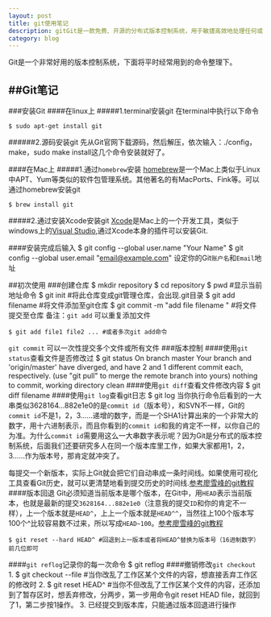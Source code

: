 ```yaml
---
layout: post
title: git使用笔记
description: gitGit是一款免费、开源的分布式版本控制系统，用于敏捷高效地处理任何或小或大的项目。可以在Github等网站进行使用
category: blog
---
```


Git是一个非常好用的版本控制系统，下面将平时经常用到的命令整理下。

##Git笔记
---------------
###安装Git
####在linux上
#####1.terminal安装git
在terminal中执行以下命令

	$ sudo apt-get install git
######2.源码安装git
先从Git官网下载源码，然后解压，依次输入：./config，make，sudo make install这几个命令安装就好了。

####在Mac上
#####1.通过`homebrew`安装
[homebrew](http://brew.sh/)是一个Mac上类似于Linux中APT、Yum等类似的软件包管理系统。其他著名的有MacPorts、Fink等。可以通过homebrew安装git
	
	$ brew install git
#####2.通过安装Xcode安装git
[Xcode](http://baike.baidu.com/link?url=vxjUhu-Cg0-oXmtNiuI2GzYfQ8pg22QFXCttHilDpMFeoxtqJzRrWALdJ3j-3palU-4ZPWQDVneQH6oZEECTdK "xcode百度百科")是Mac上的一个开发工具，类似于windows上的[Visual Studio](https://www.visualstudio.com/zh-cn/visual-studio-homepage-vs.aspx "www.visualstudio.com"),通过Xcode本身的插件可以安装Git.

####安装完成后输入
	$ git config --global user.name "Your Name"
	$ git config --global user.email "email@example.com"
设定你的Git`账户名`和`Email`地址

##初次使用
###创建仓库
	$ mkdir repository
	$ cd repository
	$ pwd #显示当前地址命令
	$ git init #将此仓库变成git管理仓库，会出现.git目录
	$ git add filename #将文件添加至git仓库
	$ git commit -m "add file filename " #将文件提交至仓库
备注：`git add` 可以重复添加文件
		
	$ git add file1 file2 ... #或者多次git add命令
`git commit` 可以一次性提交多个文件或所有文件 
###版本控制
####使用`git status`查看文件是否修改过
	$ git status
	On branch master
	Your branch and 'origin/master' have diverged,
	and have 2 and 1 different commit each, respectively.
  		(use "git pull" to merge the remote branch into yours)
	nothing to commit, working directory clean
####使用`git diff`查看文件修改内容
	$ git diff filename
####使用`git log`查看git日志
	$ git log
当你执行命令后看到的一大串类似3628164...882e1e0的是`commit id`（版本号），和SVN不一样，Git的`commit id`不是1，2，3……递增的数字，而是一个SHA1计算出来的一个非常大的数字，用十六进制表示，而且你看到的`commit id`和我的肯定不一样，以你自己的为准。为什么`commit id`需要用这么一大串数字表示呢？因为Git是分布式的版本控制系统，后面我们还要研究多人在同一个版本库里工作，如果大家都用1，2，3……作为版本号，那肯定就冲突了。

每提交一个新版本，实际上Git就会把它们自动串成一条时间线。如果使用可视化工具查看Git历史，就可以更清楚地看到提交历史的时间线.[参考廖雪峰的git教程](http://www.liaoxuefeng.com/wiki/0013739516305929606dd18361248578c67b8067c8c017b000/0013744142037508cf42e51debf49668810645e02887691000)
####版本回退
Git必须知道当前版本是哪个版本，在Git中，用`HEAD`表示当前版本，也就是最新的提交`3628164...882e1e0`（注意我的提交`ID`和你的肯定不一样），上一个版本就是`HEAD^`，上上一个版本就是`HEAD^^`，当然往上100个版本写100个^比较容易数不过来，所以写成`HEAD~100`。[参考廖雪峰的git教程](http://www.liaoxuefeng.com/wiki/0013739516305929606dd18361248578c67b8067c8c017b000/0013744142037508cf42e51debf49668810645e02887691000)

	$ git reset --hard HEAD^ #回退到上一版本或者将HEAD^替换为版本号（16进制数字）前几位即可
####`git reflog`记录你的每一次命令
	$ git reflog
####撤销修改`git checkout`
	1.  $ git checkout --file #当你改乱了工作区某个文件的内容，想直接丢弃工作区的修改时
	2.	$ git reset HEAD^ #当你不但改乱了工作区某个文件的内容，还添加到了暂存区时，想丢弃修改，分两步，第一步用命令git reset HEAD file，就回到了1，第二步按1操作。
	3.  已经提交到版本库，只能通过版本回退进行操作

























